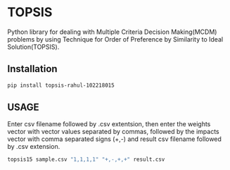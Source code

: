 # TOPSIS

 Python library for dealing with Multiple Criteria Decision Making(MCDM) problems by using Technique for Order of Preference by Similarity to Ideal Solution(TOPSIS).

## Installation

```sh
pip install topsis-rahul-102218015
```

## USAGE 
Enter csv filename followed by .csv extentsion, then enter the weights vector with vector values separated by commas, followed by the impacts vector with comma separated signs (+,-) and result csv filename followed by .csv extension.

```sh
topsis15 sample.csv "1,1,1,1" "+,-,+,+" result.csv
```



